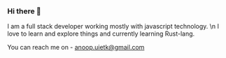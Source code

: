 ### Hi there 👋

<!--
**anoop-dev0/anoop-dev0** is a ✨ _special_ ✨ repository because its `README.md` (this file) appears on your GitHub profile.
Here are some ideas to get you started:

- 🔭 I’m currently working on ...
- 🌱 I’m currently learning ...
- 👯 I’m looking to collaborate on ...
- 🤔 I’m looking for help with ...
- 💬 Ask me about ...
- 📫 How to reach me: ...
- 😄 Pronouns: ...
- ⚡ Fun fact: ...
-->

I am a full stack developer working mostly with javascript technology. \n
I love to learn and explore things and currently learning Rust-lang.

You can reach me on - anoop.uietk@gmail.com

